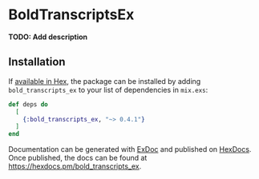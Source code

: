 # BoldTranscriptsEx

**TODO: Add description**

## Installation

If [available in Hex](https://hex.pm/docs/publish), the package can be installed
by adding `bold_transcripts_ex` to your list of dependencies in `mix.exs`:

```elixir
def deps do
  [
    {:bold_transcripts_ex, "~> 0.4.1"}
  ]
end
```

Documentation can be generated with [ExDoc](https://github.com/elixir-lang/ex_doc)
and published on [HexDocs](https://hexdocs.pm). Once published, the docs can
be found at <https://hexdocs.pm/bold_transcripts_ex>.
